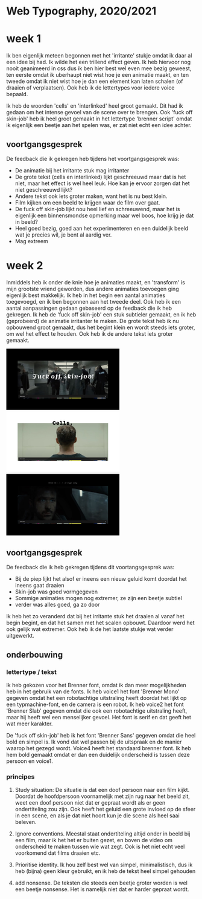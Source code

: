 # Web Typography, 2020/2021

# week 1
Ik ben eigenlijk meteen begonnen met het 'irritante' stukje omdat ik daar al een idee bij had. Ik wilde het een trillend effect geven. Ik heb hiervoor nog nooit geanimeerd in css dus ik ben hier best wel even mee bezig geweest, ten eerste omdat ik uberhaupt niet wist hoe je een animatie maakt, en ten tweede omdat ik niet wist hoe je dan een element kan laten schalen (of draaien of verplaatsen). Ook heb ik de lettertypes voor iedere voice bepaald. 

Ik heb de woorden 'cells' en 'interlinked' heel groot gemaakt. Dit had ik gedaan om het intense gevoel van de scene over te brengen. Ook 'fuck off skin-job' heb ik heel groot gemaakt in het lettertype 'brenner script' omdat ik eigenlijk een beetje aan het spelen was, er zat niet echt een idee achter. 

## voortgangsgesprek

De feedback die ik gekregen heb tijdens het voortgangsgesprek was:
- De animatie bij het irritante stuk mag irritanter
- De grote tekst (cells en interlinked) lijkt geschreeuwd maar dat is het niet, maar het effect is wel heel leuk. Hoe kan je ervoor zorgen dat het niet geschreeuwd lijkt?
- Andere tekst ook iets groter maken, want het is nu best klein.
- Film kijken om een beeld te krijgen waar de film over gaat.
- De fuck off skin-job lijkt nou heel lief en schreeuwend, maar het is eigenlijk een binnensmondse opmerking maar wel boos, hoe krijg je dat in beeld?
- Heel goed bezig, goed aan het experimenteren en een duidelijk beeld wat je precies wil, je bent al aardig ver.
- Mag extreem


# week 2
Inmiddels heb ik onder de knie hoe je animaties maakt, en 'transform' is mijn grootste vriend geworden, dus andere animaties toevoegen ging eigenlijk best makkelijk. Ik heb in het begin een aantal animaties toegevoegd, en ik ben begonnen aan het tweede deel. Ook heb ik een aantal aanpassingen gedaan gebaseerd op de feedback die ik heb gekregen. Ik heb de 'fuck off skin-job' een stuk subtieler gemaakt, en ik heb (geprobeerd) de animatie irritanter te maken. De grote tekst heb ik nu opbouwend groot gemaakt, dus het begint klein en wordt steeds iets groter, om wel het effect te houden. Ook heb ik de andere tekst iets groter gemaakt. 

<img src="/images/fuckoffskinjob.jpg" style="width: 300px">

<img src="/images/cells.jpg" style="width: 300px">

<img src="/images/kleinfontsize.jpg" style="width: 300px">

## voortgangsgesprek
De feedback die ik heb gekregen tijdens dit voortangsgesprek was:
- Bij de piep lijkt het alsof er ineens een nieuw geluid komt doordat het ineens gaat draaien
- Skin-job was goed vormgegeven
- Sommige animaties mogen nog extremer, ze zijn een beetje subtiel
- verder was alles goed, ga zo door

Ik heb het zo veranderd dat bij het irritante stuk het draaien al vanaf het begin begint, en dat het samen met het scalen opbouwt. Daardoor werd het ook gelijk wat extremer. Ook heb ik de het laatste stukje wat verder uitgewerkt. 

## onderbouwing

### lettertype / tekst
Ik heb gekozen voor het Brenner font, omdat ik dan meer mogelijkheden heb in het gebruik van de fonts. Ik heb voice1 het font 'Brenner Mono' gegeven omdat het een robotachtige uitstraling heeft doordat het lijkt op een typmachine-font, en de camera is een robot. Ik heb voice2 het font 'Brenner Slab' gegeven omdat die ook een robotachtige uitstraling heeft, maar hij heeft wel een menselijker gevoel. Het font is serif en dat geeft het wat meer karakter. 

De 'fuck off skin-job' heb ik het font 'Brenner Sans' gegeven omdat die heel bold en simpel is. Ik vond dat wel passen bij de uitspraak en de manier waarop het gezegd wordt. Voice4 heeft het standaard brenner font. Ik heb hem bold gemaakt omdat er dan een duidelijk onderscheid is tussen deze persoon en voice1. 

### principes
1. Study situation: De situatie is dat een doof persoon naar een film kijkt. Doordat de hoofdpersoon voornamelijk met zijn rug naar het beeld zit, weet een doof persoon niet dat er gepraat wordt als er geen ondertiteling zou zijn. Ook heeft het geluid een grote invloed op de sfeer in een scene, en als je dat niet hoort kun je die scene als heel saai beleven. 

2. Ignore conventions. Meestal staat ondertiteling altijd onder in beeld bij een film, maar ik het het er buiten gezet, en boven de video om onderscheid te maken tussen wie wat zegt. Ook is het niet echt veel voorkomend dat films draaien etc.

3. Prioritise identity. Ik hou zelf best wel van simpel, minimalistisch, dus ik heb (bijna) geen kleur gebruikt, en ik heb de tekst heel simpel gehouden

4. add nonsense. De teksten die steeds een beetje groter worden is wel een beetje nonsense. Het is namelijk niet dat er harder gepraat wordt. 